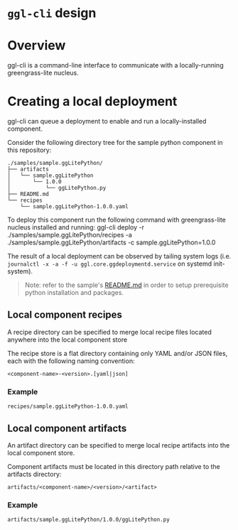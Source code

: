 # `ggl-cli` design

# Overview

ggl-cli is a command-line interface to communicate with a locally-running
greengrass-lite nucleus.

# Creating a local deployment

ggl-cli can queue a deployment to enable and run a locally-installed component.

Consider the following directory tree for the sample python component in this
repository:

```
./samples/sample.ggLitePython/
├── artifacts
│   └── sample.ggLitePython
│       └── 1.0.0
│           └── ggLitePython.py
├── README.md
└── recipes
    └── sample.ggLitePython-1.0.0.yaml
```

To deploy this component run the following command with greengrass-lite nucleus
installed and running: ggl-cli deploy -r ./samples/sample.ggLitePython/recipes
-a ./samples/sample.ggLitePython/artifacts -c sample.ggLitePython=1.0.0

The result of a local deployment can be observed by tailing system logs (i.e.
`journalctl -x -a -f -u ggl.core.ggdeploymentd.service` on systemd init-system).

> Note: refer to the sample's
> [README.md](../../../samples/sample.ggLitePython/README.md) in order to setup
> prerequisite python installation and packages.

## Local component recipes

A recipe directory can be specified to merge local recipe files located anywhere
into the local component store

The recipe store is a flat directory containing only YAML and/or JSON files,
each with the following naming convention:

```
<component-name>-<version>.[yaml|json]
```

### Example

```
recipes/sample.ggLitePython-1.0.0.yaml
```

## Local component artifacts

An artifact directory can be specified to merge local recipe artifacts into the
local component store.

Component artifacts must be located in this directory path relative to the
artifacts directory:

```
artifacts/<component-name>/<version>/<artifact>
```

### Example

```
artifacts/sample.ggLitePython/1.0.0/ggLitePython.py
```
